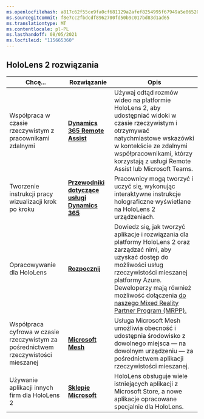 ```yaml
---
ms.openlocfilehash: a817c62f55ce9fa0cf681129a2afef8254995f67949a5e065203563c4f360f85
ms.sourcegitcommit: f8e7cc2fbdcdf8962700fd50b9c017bd83d1ad65
ms.translationtype: MT
ms.contentlocale: pl-PL
ms.lasthandoff: 08/05/2021
ms.locfileid: "115665360"
---
```

## <a name="hololens-2-solutions"></a>HoloLens 2 rozwiązania

| Chcę... | Rozwiązanie | Opis |  
|---------| ------------|------------|
| Współpraca w czasie rzeczywistym z pracownikami zdalnymi | [**Dynamics 365 Remote Assist**](https://dynamics.microsoft.com/mixed-reality/remote-assist/) | Używaj odtąd rozmów wideo na platformie HoloLens 2, aby udostępniać widoki w czasie rzeczywistym i otrzymywać natychmiastowe wskazówki w kontekście ze zdalnymi współpracownikami, którzy korzystają z usługi Remote Assist lub Microsoft Teams. | 
| Tworzenie instrukcji pracy wizualizacji krok po kroku | [**Przewodniki dotyczące usługi Dynamics 365**](https://dynamics.microsoft.com/mixed-reality/guides/capabilities/) | Pracownicy mogą tworzyć i uczyć się, wykonując interaktywne instrukcje holograficzne wyświetlane na HoloLens 2 urządzeniach. |
| Opracowywanie dla HoloLens | [**Rozpocznij**](/windows/mixed-reality/develop/development?tabs=unity) | Dowiedz się, jak tworzyć aplikacje i rozwiązania dla platformy HoloLens 2 oraz zarządzać nimi, aby uzyskać dostęp do możliwości usług rzeczywistości mieszanej platformy Azure. Deweloperzy mają również możliwość dołączenia [do naszego Mixed Reality Partner Program (MRPP).](https://www.microsoft.com/hololens/mrpp) |
| Współpraca cyfrowa w czasie rzeczywistym za pośrednictwem rzeczywistości mieszanej | [**Microsoft Mesh**](https://www.microsoft.com/mesh) | Usługa Microsoft Mesh umożliwia obecność i udostępnia środowisko z dowolnego miejsca — na dowolnym urządzeniu — za pośrednictwem aplikacji rzeczywistości mieszanej. |
| Używanie aplikacji innych firm dla HoloLens 2 | [**Sklepie Microsoft**](../holographic-store-apps.md) | HoloLens obsługuje wiele istniejących aplikacji z Microsoft Store, a nowe aplikacje opracowane specjalnie dla HoloLens.
